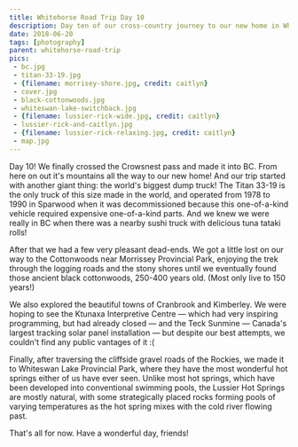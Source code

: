 ```yaml
---
title: Whitehorse Road Trip Day 10
description: Day ten of our cross-country journey to our new home in Whitehorse
date: 2018-06-20
tags: [photography]
parent: whitehorse-road-trip
pics:
 - bc.jpg
 - titan-33-19.jpg
 - {filename: morrisey-shore.jpg, credit: caitlyn}
 - cover.jpg
 - black-cottonwoods.jpg
 - whiteswan-lake-switchback.jpg
 - {filename: lussier-rick-wide.jpg, credit: caitlyn}
 - lussier-rick-and-caitlyn.jpg
 - {filename: lussier-rick-relaxing.jpg, credit: caitlyn}
 - map.jpg
---
```

Day 10! We finally crossed the Crowsnest pass and made it into BC. From here on out it's mountains all the way to our new home! And our trip started with another giant thing: the world's biggest dump truck! The Titan 33-19 is the only truck of this size made in the world, and operated from 1978 to 1990 in Sparwood when it was decommissioned because this one-of-a-kind vehicle required expensive one-of-a-kind parts. And we knew we were really in BC when there was a nearby sushi truck with delicious tuna tataki rolls!

After that we had a few very pleasant dead-ends. We got a little lost on our way to the Cottonwoods near Morrissey Provincial Park, enjoying the trek through the logging roads and the stony shores until we eventually found those ancient black cottonwoods, 250-400 years old. (Most only live to 150 years!)

We also explored the beautiful towns of Cranbrook and Kimberley. We were hoping to see the Ktunaxa Interpretive Centre — which had very inspiring programming, but had already closed — and the Teck Sunmine — Canada's largest tracking solar panel installation — but despite our best attempts, we couldn't find any public vantages of it :(

Finally, after traversing the cliffside gravel roads of the Rockies, we made it to Whiteswan Lake Provincial Park, where they have the most wonderful hot springs either of us have ever seen. Unlike most hot springs, which have been developed into conventional swimming pools, the Lussier Hot Springs are mostly natural, with some strategically placed rocks forming pools of varying temperatures as the hot spring mixes with the cold river flowing past.

That's all for now. Have a wonderful day, friends!